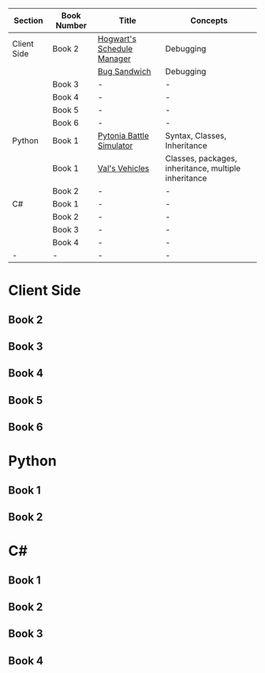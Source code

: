 | Section       | Book Number | Title                                | Concepts   |
|---------------|-------------|--------------------------------------|--------------|
| Client Side   | Book 2      | [Hogwart's Schedule Manager](https://github.com/nashville-software-school-workshops/Hogwarts-Schedule-Manager) | Debugging    |
|    |       | [Bug Sandwich](https://github.com/nashville-software-school-workshops/bug-sandwich) | Debugging    |
|    | Book 3      | -                                    | -                                                                    |
|    | Book 4      | -                                    | -                                                                    |
|    | Book 5      | -                                    | -                                                                    |
|    | Book 6      | -                                    | -                                                                    |
| Python        | Book 1      | [Pytonia Battle Simulator](https://github.com/nashville-software-school-workshops/Pytonia-Battle-Simulator) | Syntax, Classes, Inheritance     |
| | Book 1 | [Val's Vehicles](https://github.com/nashville-software-school-workshops/vals-vehicles) | Classes, packages, inheritance, multiple inheritance |
|         | Book 2      | -                                    | -                                                                    |
| C#            | Book 1      | -                                    | -                                                                    |
|             | Book 2      | -                                    | -                                                                    |
|             | Book 3      | -                                    | -                                                                    |
|             | Book 4      | -                                    | -                                                                    |
| - | - | - | - |




# Client Side

## Book 2

## Book 3

## Book 4

## Book 5

## Book 6

# Python

## Book 1

## Book 2

# C#

## Book 1

## Book 2

## Book 3

## Book 4
